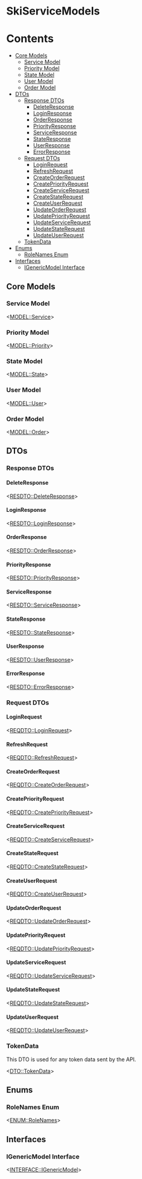 # SkiServiceModels

# Contents

<!--TOC-->
  - [Core Models](#core-models)
    - [Service Model](#service-model)
    - [Priority Model](#priority-model)
    - [State Model](#state-model)
    - [User Model](#user-model)
    - [Order Model](#order-model)
  - [DTOs](#dtos)
    - [Response DTOs](#response-dtos)
      - [DeleteResponse](#deleteresponse)
      - [LoginResponse](#loginresponse)
      - [OrderResponse](#orderresponse)
      - [PriorityResponse](#priorityresponse)
      - [ServiceResponse](#serviceresponse)
      - [StateResponse](#stateresponse)
      - [UserResponse](#userresponse)
      - [ErrorResponse](#errorresponse)
    - [Request DTOs](#request-dtos)
      - [LoginRequest](#loginrequest)
      - [RefreshRequest](#refreshrequest)
      - [CreateOrderRequest](#createorderrequest)
      - [CreatePriorityRequest](#createpriorityrequest)
      - [CreateServiceRequest](#createservicerequest)
      - [CreateStateRequest](#createstaterequest)
      - [CreateUserRequest](#createuserrequest)
      - [UpdateOrderRequest](#updateorderrequest)
      - [UpdatePriorityRequest](#updatepriorityrequest)
      - [UpdateServiceRequest](#updateservicerequest)
      - [UpdateStateRequest](#updatestaterequest)
      - [UpdateUserRequest](#updateuserrequest)
    - [TokenData](#tokendata)
  - [Enums](#enums)
    - [RoleNames Enum](#rolenames-enum)
  - [Interfaces](#interfaces)
    - [IGenericModel Interface](#igenericmodel-interface)
<!--/TOC-->

## Core Models

### Service Model
<<MODEL::Service>>

### Priority Model
<<MODEL::Priority>>

### State Model
<<MODEL::State>>

### User Model
<<MODEL::User>>

### Order Model
<<MODEL::Order>>

## DTOs

### Response DTOs

#### DeleteResponse
<<RESDTO::DeleteResponse>>

#### LoginResponse
<<RESDTO::LoginResponse>>

#### OrderResponse
<<RESDTO::OrderResponse>>

#### PriorityResponse
<<RESDTO::PriorityResponse>>

#### ServiceResponse
<<RESDTO::ServiceResponse>>

#### StateResponse
<<RESDTO::StateResponse>>

#### UserResponse
<<RESDTO::UserResponse>>

#### ErrorResponse
<<RESDTO::ErrorResponse>>

### Request DTOs

#### LoginRequest
<<REQDTO::LoginRequest>>

#### RefreshRequest
<<REQDTO::RefreshRequest>>

#### CreateOrderRequest
<<REQDTO::CreateOrderRequest>>

#### CreatePriorityRequest
<<REQDTO::CreatePriorityRequest>>

#### CreateServiceRequest
<<REQDTO::CreateServiceRequest>>

#### CreateStateRequest
<<REQDTO::CreateStateRequest>>

#### CreateUserRequest
<<REQDTO::CreateUserRequest>>

#### UpdateOrderRequest
<<REQDTO::UpdateOrderRequest>>

#### UpdatePriorityRequest
<<REQDTO::UpdatePriorityRequest>>   

#### UpdateServiceRequest
<<REQDTO::UpdateServiceRequest>>

#### UpdateStateRequest
<<REQDTO::UpdateStateRequest>>

#### UpdateUserRequest
<<REQDTO::UpdateUserRequest>>

### TokenData

This DTO is used for any token data sent by the API.

<<DTO::TokenData>>

## Enums

### RoleNames Enum
<<ENUM::RoleNames>>

## Interfaces

### IGenericModel Interface
<<INTERFACE::IGenericModel>>